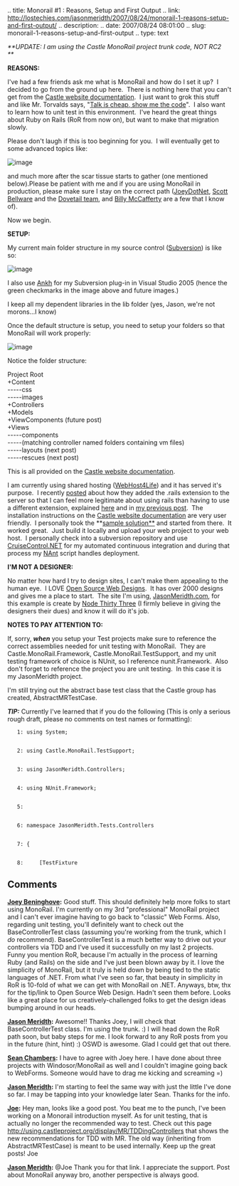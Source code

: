 .. title: Monorail #1 : Reasons, Setup and First Output
.. link: http://lostechies.com/jasonmeridth/2007/08/24/monorail-1-reasons-setup-and-first-output/
.. description: 
.. date: 2007/08/24 08:01:00
.. slug: monorail-1-reasons-setup-and-first-output
.. type: text


_**UPDATE: I am using the Castle MonoRail project trunk code, NOT RC2  
**_

**REASONS:**

I've had a few friends ask me what is MonoRail and how do I set it up?  I decided to go from the ground up here.  There is nothing here that you can't get from the [Castle website documentation](http://www.castleproject.org/monorail/documentation/trunk/usersguide/installing.html).  I just want to grok this stuff and like Mr. Torvalds says, "[Talk is cheap, show me the code](http://lkml.org/lkml/2000/8/25/132)".  I also want to learn how to unit test in this environment.  I've heard the great things about Ruby on Rails (RoR from now on), but want to make that migration slowly.

Please don't laugh if this is too beginning for you.  I will eventually get to some advanced topics like:

![image](jasonmeridth/files/2011/03Monorail1_C9C5/image_thumb_6.png)

and much more after the scar tissue starts to gather (one mentioned below).Please be patient with me and if you are using MonoRail in production, please make sure I stay on the correct path ([JoeyDotNet](http://www.lostechies.com/blogs/joeydotnet/default.aspx), [Scott Bellware](http://codebetter.com/blogs/scott.bellware/default.aspx) and the [Dovetail team](http://blogs.dovetailsoftware.com/blogs/default.aspx?GroupID=3), and [Billy McCafferty](http://devlicious.com/blogs/billy_mccafferty/default.aspx) are a few that I know of).

Now we begin.

**SETUP:**

My current main folder structure in my source control ([Subversion](http://subversion.tigris.org/)) is like so:

![image](jasonmeridth/files/2011/03Monorail1_C9C5/image_thumb_2.png)

I also use [Ankh](http://ankhsvn.tigris.org/) for my Subversion plug-in in Visual Studio 2005 (hence the green checkmarks in the image above and future images.)

I keep all my dependent libraries in the lib folder (yes, Jason, we're not morons...I know)

Once the default structure is setup, you need to setup your folders so that MonoRail will work properly:

![image](jasonmeridth/files/2011/03Monorail1_C9C5/image_thumb_4.png)

Notice the folder structure:

Project Root  
+Content  
\-----css  
\-----images  
+Controllers  
+Models  
+ViewComponents (future post)  
+Views  
\-----components  
\-----(matching controller named folders containing vm files)  
\-----layouts (next post)  
\-----rescues (next post)

This is all provided on the [Castle website documentation](http://www.castleproject.org/monorail/documentation/trunk/usersguide/installing.html).

I am currently using shared hosting ([WebHost4Life](http://www.webhost4life.com)) and it has served it's purpose.  I recently [posted](http://www.lostechies.com/blogs/jason_meridth/archive/2007/08/11/monorail-on-webhost4life.aspx) about how they added the .rails extension to the server so that I can feel more legitimate about using rails than having to use a different extension, explained [here](http://www.castleproject.org/monorail/documentation/trunk/usersguide/installing.html#DeployingToSharedHost) and in [my previous post](http://www.lostechies.com/blogs/jason_meridth/archive/2007/08/11/monorail-on-webhost4life.aspx).  The installation instructions on the [Castle website documentation](http://www.castleproject.org/monorail/documentation/trunk/usersguide/installing.html) are very user friendly.  I personally took the **[sample solution**](http://www.castleproject.org/download/monorail/v1rc2/MonoRail.GettingStartedSampleVS2005.zip) and started from there.  It worked great.  Just build it locally and upload your web project to your web host.  I personally check into a subversion repository and use [CruiseControl.NET](http://confluence.public.thoughtworks.org/display/CCNET/Welcome+to+CruiseControl.NET) for my automated continuous integration and during that process my [NAnt](http://nant.sourceforge.net/) script handles deployment.

**I'M NOT A DESIGNER:**

No matter how hard I try to design sites, I can't make them appealing to the human eye.  I LOVE [Open Source Web Designs](http://www.oswd.org).  It has over 2000 designs and gives me a place to start.  The site I'm using, [JasonMeridth.com](http://www.jasonmeridth.com), for this example is create by [Node Thirty Three](http://www.nodethirtythree.com/) (I firmly believe in giving the designers their dues) and know it will do it's job.

**NOTES TO PAY ATTENTION TO:**

If, sorry, **_when_** you setup your Test projects make sure to reference the correct assemblies needed for unit testing with MonoRail.  They are Castle.MonoRail.Framework, Castle.MonoRail.TestSupport, and my unit testing framework of choice is NUnit, so I reference nunit.Framework.  Also don't forget to reference the project you are unit testing.  In this case it is my JasonMeridth project.

I'm still trying out the abstract base test class that the Castle group has created, AbstractMRTestCase. 

**_TIP:_** Currently I've learned that if you do the following (This is only a serious rough draft, please no comments on test names or formatting):
    
    
       1: using System;
    
    
       2: using Castle.MonoRail.TestSupport;
    
    
       3: using JasonMeridth.Controllers;
    
    
       4: using NUnit.Framework;
    
    
       5:  
    
    
       6: namespace JasonMeridth.Tests.Controllers
    
    
       7: {
    
    
       8:     [TestFixture

## Comments

**[Joey Beninghove](#71 "2007-08-29 10:14:44"):** Good stuff. This should definitely help more folks to start using MonoRail. I'm currently on my 3rd "professional" MonoRail project and I can't ever imagine having to go back to "classic" Web Forms. Also, regarding unit testing, you'll definitely want to check out the BaseControllerTest class (assuming you're working from the trunk, which I *do* recommend). BaseControllerTest is a much better way to drive out your controllers via TDD and I've used it successfully on my last 2 projects. Funny you mention RoR, because I'm actually in the process of learning Ruby (and Rails) on the side and I've just been blown away by it. I love the simplicity of MonoRail, but it truly is held down by being tied to the static languages of .NET. From what I've seen so far, that beauty in simplicity in RoR is 10-fold of what we can get with MonoRail on .NET. Anyways, btw, thx for the tip/link to Open Source Web Design. Hadn't seen them before. Looks like a great place for us creatively-challenged folks to get the design ideas bumping around in our heads.

**[Jason Meridth](#72 "2007-08-29 14:54:27"):** Awesome!! Thanks Joey, I will check that BaseControllerTest class. I'm using the trunk. :) I will head down the RoR path soon, but baby steps for me. I look forward to any RoR posts from you in the future (hint, hint) :) OSWD is awesome. Glad I could get that out there.

**[Sean Chambers](#73 "2007-08-30 09:00:22"):** I have to agree with Joey here. I have done about three projects with Windosor/MonoRail as well and I couldn't imagine going back to WebForms. Someone would have to drag me kicking and screaming =)

**[Jason Meridth](#74 "2007-08-30 21:46:21"):** I'm starting to feel the same way with just the little I've done so far. I may be tapping into your knowledge later Sean. Thanks for the info.

**[Joe](#75 "2007-09-01 12:57:47"):** Hey man, looks like a good post. You beat me to the punch, I've been working on a Monorail introduction myself. As for unit testing, that is actually no longer the recommended way to test. Check out this page http://using.castleproject.org/display/MR/TDDingControllers that shows the new recommendations for TDD with MR. The old way (inheriting from AbstractMRTestCase) is meant to be used internally. Keep up the great posts! Joe

**[Jason Meridth](#76 "2007-09-05 22:37:33"):** @Joe Thank you for that link. I appreciate the support. Post about MonoRail anyway bro, another perspective is always good.

